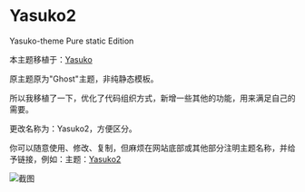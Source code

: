 # Yasuko2
Yasuko-theme Pure static Edition

本主题移植于：[Yasuko](https://github.com/foru17/Yasuko)

原主题原为"Ghost"主题，非纯静态模板。

所以我移植了一下，优化了代码组织方式，新增一些其他的功能，用来满足自己的需要。

更改名称为：Yasuko2，方便区分。

你可以随意使用、修改、复制，但麻烦在网站底部或其他部分注明主题名称，并给予链接，例如：主题：[Yasuko2](https://github.com/nocmt/Yasuko2)

![截图](http://image.nocmt.com/otherimg/website0.3.1.jpg)
